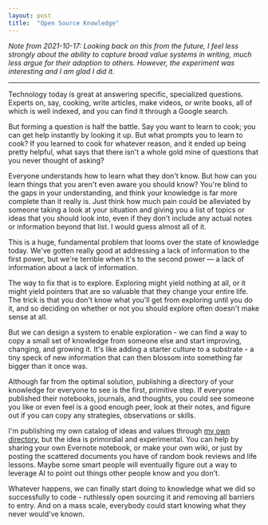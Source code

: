 ```yaml
---
layout: post
title:  "Open Source Knowledge"
---
```


_Note from 2021-10-17: Looking back on this from the future, I feel less strongly about the ability to capture broad value systems in writing, much less argue for their adoption to others. However, the experiment was interesting and I am glad I did it._

---

Technology today is great at answering specific, specialized questions. Experts on, say, cooking, write articles, make videos, or write books, all of which is well indexed, and you can find it through a Google search.

But forming a question is half the battle. Say you want to learn to cook; you can get help instantly by looking it up. But what prompts you to learn to cook? If you learned to cook for whatever reason, and it ended up being pretty helpful, what says that there isn't a whole gold mine of questions that you never thought of asking?

Everyone understands how to learn what they don't know. But how can you learn things that you aren't even aware you should know? You're blind to the gaps in your understanding, and think your knowledge is far more complete than it really is. Just think how much pain could be alleviated by someone taking a look at your situation and giving you a list of topics or ideas that you should look into, even if they don't include any actual notes or information beyond that list. I would guess almost all of it. 

This is a huge, fundamental problem that looms over the state of knowledge today. We've gotten really good at addressing a lack of information to the first power, but we're terrible when it's to the second power — a lack of information about a lack of information.

The way to fix that is to explore. Exploring might yield nothing at all, or it might yield pointers that are so valuable that they change your entire life. The trick is that you don't know what you'll get from exploring until you do it, and so deciding on whether or not you should explore often doesn't make sense at all.

But we can design a system to enable exploration - we can find a way to copy a small set of knowledge from someone else and start improving, changing, and growing it. It's like adding a starter culture to a substrate - a tiny speck of new information that can then blossom into something far bigger than it once was.

Although far from the optimal solution, publishing a directory of your knowledge for everyone to see is the first, primitive step. If everyone published their notebooks, journals, and thoughts, you could see someone you like or even feel is a good enough peer, look at their notes, and figure out if you can copy any strategies, observations or skills. 

I'm publishing my own catalog of ideas and values through [my own directory](http://directory.gytis.co), but the idea is primordial and experimental. You can help by sharing your own Evernote notebook, or make your own wiki, or just by posting the scattered documents you have of random book reviews and life lessons. Maybe some smart people will eventually figure out a way to leverage AI to point out things other people know and you don't.

Whatever happens, we can finally start doing to knowledge what we did so successfully to code - ruthlessly open sourcing it and removing all barriers to entry. And on a mass scale, everybody could start knowing what they never would've known.